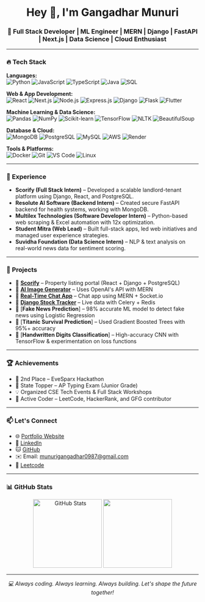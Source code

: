 <h1 align="center">Hey 👋, I'm Gangadhar Munuri</h1>
<h3 align="center">🚀 Full Stack Developer | ML Engineer | MERN | Django | FastAPI | Next.js | Data Science | Cloud Enthusiast</h3>



---

### 🔥 Tech Stack

**Languages:**  
![Python](https://img.shields.io/badge/-Python-3776AB?logo=python&logoColor=white)
![JavaScript](https://img.shields.io/badge/-JavaScript-F7DF1E?logo=javascript&logoColor=black)
![TypeScript](https://img.shields.io/badge/-TypeScript-3178C6?logo=typescript&logoColor=white)
![Java](https://img.shields.io/badge/-Java-007396?logo=java&logoColor=white)
![SQL](https://img.shields.io/badge/-SQL-4479A1?logo=mysql&logoColor=white)

**Web & App Development:**  
![React](https://img.shields.io/badge/-React-61DAFB?logo=react&logoColor=black)
![Next.js](https://img.shields.io/badge/-Next.js-000000?logo=next.js)
![Node.js](https://img.shields.io/badge/-Node.js-339933?logo=node.js)
![Express.js](https://img.shields.io/badge/-Express.js-000000?logo=express)
![Django](https://img.shields.io/badge/-Django-092E20?logo=django)
![Flask](https://img.shields.io/badge/-Flask-000000?logo=flask)
![Flutter](https://img.shields.io/badge/-Flutter-02569B?logo=flutter&logoColor=white)

**Machine Learning & Data Science:**  
![Pandas](https://img.shields.io/badge/-Pandas-150458?logo=pandas)
![NumPy](https://img.shields.io/badge/-NumPy-013243?logo=numpy)
![Scikit-learn](https://img.shields.io/badge/-Scikit--learn-F7931E?logo=scikitlearn)
![TensorFlow](https://img.shields.io/badge/-TensorFlow-FF6F00?logo=tensorflow)
![NLTK](https://img.shields.io/badge/-NLTK-2C5BB4?logo=nltk)
![BeautifulSoup](https://img.shields.io/badge/-BeautifulSoup-4B0082?logo=python)

**Database & Cloud:**  
![MongoDB](https://img.shields.io/badge/-MongoDB-47A248?logo=mongodb&logoColor=white)
![PostgreSQL](https://img.shields.io/badge/-PostgreSQL-4169E1?logo=postgresql&logoColor=white)
![MySQL](https://img.shields.io/badge/-MySQL-4479A1?logo=mysql)
![AWS](https://img.shields.io/badge/-AWS-232F3E?logo=amazonaws)
![Render](https://img.shields.io/badge/-Render-000000?logo=render)

**Tools & Platforms:**  
![Docker](https://img.shields.io/badge/-Docker-2496ED?logo=docker&logoColor=white)
![Git](https://img.shields.io/badge/-Git-F05032?logo=git&logoColor=white)
![VS Code](https://img.shields.io/badge/-VSCode-007ACC?logo=visualstudiocode)
![Linux](https://img.shields.io/badge/-Linux-FCC624?logo=linux&logoColor=black)

---

### 💼 Experience

- **Scorify (Full Stack Intern)** – Developed a scalable landlord-tenant platform using Django, React, and PostgreSQL.
- **Resolute AI Software (Backend Intern)** – Created secure FastAPI backend for health systems, working with MongoDB.
- **Multilex Technologies (Software Developer Intern)** – Python-based web scraping & Excel automation with 12x optimization.
- **Student Mitra (Web Lead)** – Built full-stack apps, led web initiatives and managed user experience strategies.
- **Suvidha Foundation (Data Science Intern)** – NLP & text analysis on real-world news data for sentiment scoring.

---

### 🚀 Projects

- 🔗 [**Scorify**](https://github.com/MunuriGangadhar/Scorify_site) – Property listing portal (React + Django + PostgreSQL)  
- 🔗 [**AI Image Generator**](https://github.com/MunuriGangadhar/AI_image_generator) – Uses OpenAI's API with MERN  
- 🔗 [**Real-Time Chat App**](https://github.com/MunuriGangadhar/MERN_CHATAPPLICATION) – Chat app using MERN + Socket.io  
- 🔗 [**Django Stock Tracker**](https://github.com/MunuriGangadhar/django_realtime_stock_exchange) – Live data with Celery + Redis  
- 🔗 [**Fake News Prediction**] – 98% accurate ML model to detect fake news using Logistic Regression  
- 🔗 [**Titanic Survival Prediction**] – Used Gradient Boosted Trees with 95%+ accuracy  
- 🔗 [**Handwritten Digits Classification**] – High-accuracy CNN with TensorFlow & experimentation on loss functions

---

### 🏆 Achievements

- 🥈 2nd Place – EveSparx Hackathon  
- 🥇 State Topper – AP Typing Exam (Junior Grade)  
- 💡 Organized CSE Tech Events & Full Stack Workshops  
- 🧠 Active Coder – LeetCode, HackerRank, and GFG contributor

---

### 📫 Let's Connect

- 🌐 [Portfolio Website](https://portfolio-pi-sandy-30.vercel.app/)
- 💼 [LinkedIn](https://www.linkedin.com/in/munuri/)
- 🐱 [GitHub](https://github.com/MunuriGangadhar)
- ✉️ Email: munurigangadhar0987@gmail.com
- 🧠 [Leetcode](https://leetcode.com/u/ganga7075/)

---

### 📊 GitHub Stats

<p align="center">
  <img src="https://github-readme-stats.vercel.app/api?username=MunuriGangadhar&show_icons=true&theme=radical" alt="GitHub Stats" height="180"/>
  <img src="https://github-readme-stats.vercel.app/api/top-langs/?username=MunuriGangadhar&layout=compact&theme=radical" height="180"/>
</p>

---

<p align="center"><i>💻 Always coding. Always learning. Always building. Let's shape the future together!</i></p>
